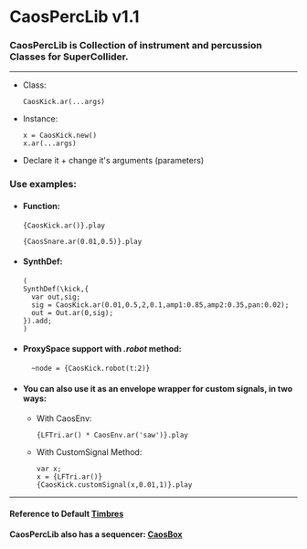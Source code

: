 # CaosPercLib v1.1

### CaosPercLib is Collection of instrument and percussion Classes for SuperCollider.
-------- 
 - Class:
    ```
    CaosKick.ar(...args)
    ```
 - Instance: 
    ```
    x = CaosKick.new()
    x.ar(...args)
    ```
   
 - Declare it + change it's arguments (parameters)
 
### Use examples:
 - #### Function:
    ```
    {CaosKick.ar()}.play
    
    {CaosSnare.ar(0.01,0.5)}.play
    ```
 - #### SynthDef:
    ```
    (
    SynthDef(\kick,{
      var out,sig;
      sig = CaosKick.ar(0.01,0.5,2,0.1,amp1:0.85,amp2:0.35,pan:0.02);
      out = Out.ar(0,sig);
    }).add;
   )
   ```
- #### ProxySpace support with *.robot* method:
  ```
    ~node = {CaosKick.robot(t:2)}
  ```
   
- #### You can also use it as an envelope wrapper for custom signals, in two ways:
  - With CaosEnv:
     ```
    {LFTri.ar() * CaosEnv.ar('saw')}.play
    ```
  - With CustomSignal Method:
    ```
    var x;
    x = {LFTri.ar()}
    {CaosKick.customSignal(x,0.01,1)}.play
    ```
---------
#### Reference to Default [Timbres](test/timbres.scd)
#### CaosPercLib also has a sequencer: [CaosBox](https://github.com/josecaos/caosbox)
